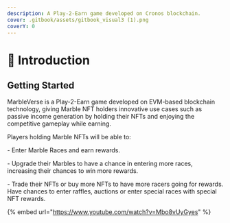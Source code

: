 ```yaml
---
description: A Play-2-Earn game developed on Cronos blockchain.
cover: .gitbook/assets/gitbook_visual3 (1).png
coverY: 0
---
```


# 🔮 Introduction

## Getting Started

MarbleVerse is a Play-2-Earn game developed on EVM-based blockchain technology, giving Marble NFT holders innovative use cases such as passive income generation by holding their NFTs and enjoying the competitive gameplay while earning.&#x20;

Players holding Marble NFTs will be able to:&#x20;

&#x20;\- Enter Marble Races and earn rewards.&#x20;

&#x20;\- Upgrade their Marbles to have a chance in entering more races, increasing their chances to win more rewards.&#x20;

&#x20;\- Trade their NFTs or buy more NFTs to have more racers going for rewards. Have chances to enter raffles, auctions or enter special races with special NFT rewards.

{% embed url="https://www.youtube.com/watch?v=Mbo8vUyGyes" %}
